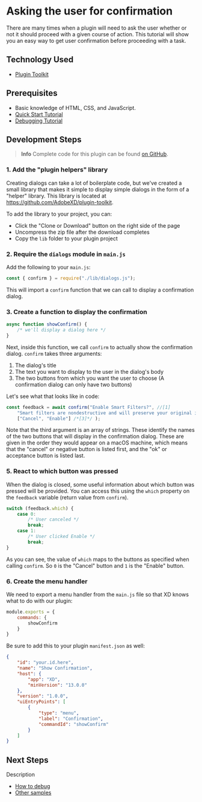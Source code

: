 # Asking the user for confirmation

There are many times when a plugin will need to ask the user whether or not it should proceed with a given course of action. This tutorial will show you an easy way to get user confirmation before proceeding with a task.

## Technology Used
- [Plugin Toolkit](https://github.com/AdobeXD/plugin-toolkit)

## Prerequisites
- Basic knowledge of HTML, CSS, and JavaScript.
- [Quick Start Tutorial](/tutorials/quick-start)
- [Debugging Tutorial](/tutorials/debugging/index.md)

## Development Steps

> **Info**
> Complete code for this plugin can be found [on GitHub](https://github.com/AdobeXD/Plugin-Samples/tree/master/ui-dialog-variations).

### 1. Add the "plugin helpers" library

Creating dialogs can take a lot of boilerplate code, but we've created a small library that makes it simple to display simple dialogs in the form of a "helper" library. This library is located at https://github.com/AdobeXD/plugin-toolkit.

To add the library to your project, you can:

* Click the "Clone or Download" button on the right side of the page
* Uncompress the zip file after the download completes
* Copy the `lib` folder to your plugin project

### 2. Require the `dialogs` module in `main.js`

Add the following to your `main.js`:

```js
const { confirm } = require("./lib/dialogs.js");
```

This will import a `confirm` function that we can call to display a confirmation dialog.

### 3. Create a function to display the confirmation

```js
async function showConfirm() {
	/* we'll display a dialog here */
}
```

Next, inside this function, we call `confirm` to actually show the confirmation dialog. `confirm` takes three arguments:

1. The dialog's title
2. The text you want to display to the user in the dialog's body
3. The two buttons from which you want the user to choose (A confirmation dialog can only have two buttons)

Let's see what that looks like in code:

```js
const feedback = await confirm("Enable Smart Filters?", //[1]
	"Smart filters are nondestructive and will preserve your original images.", //[2]
	["Cancel", "Enable"] /*[3]*/ );
```

Note that the third argument is an array of strings. These identify the names of the two buttons that will display in the confirmation dialog. These are given in the order they would appear on a macOS machine, which means that the "cancel" or negative button is listed first, and the "ok" or acceptance button is listed last.

### 5. React to which button was pressed

When the dialog is closed, some useful information about which button was pressed will be provided. You can access this using the `which` property on the `feedback` variable (return value from `confirm`).

```js
switch (feedback.which) {
	case 0:
		/* User canceled */
		break;
	case 1:
		/* User clicked Enable */
		break;
}
```

As you can see, the value of `which` maps to the buttons as specified when calling `confirm`. So `0` is the "Cancel" button and `1` is the "Enable" button.

### 6. Create the menu handler

We need to export a menu handler from the `main.js` file so that XD knows what to do with our plugin:

```js
module.exports = {
    commands: {
        showConfirm
    }
}
```

Be sure to add this to your plugin `manifest.json` as well:

```json
{
    "id": "your.id.here",
    "name": "Show Confirmation",
    "host": {
        "app": "XD",
        "minVersion": "13.0.0"
    },
    "version": "1.0.0",
    "uiEntryPoints": [
        {
            "type": "menu",
			"label": "Confirmation",
			"commandId": "showConfirm"
		}
    ]
}
```

## Next Steps

Description

- [How to debug](/tutorials/debugging/index.md)
- [Other samples](https://github.com/AdobeXD/Plugin-Samples)
